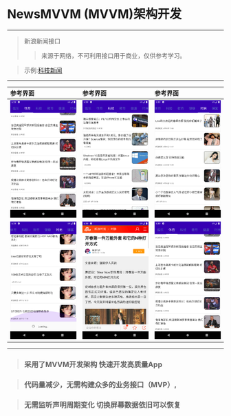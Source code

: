 # NewsMVVM (MVVM)架构开发

- - -

> 新浪新闻接口
>> 来源于网络，不可利用接口用于商业，仅供参考学习。

> 示例:[科技新闻](http://interface.sina.cn/ent/feed.d.json?ch=tech&show_num=20&page=1 )
- - -

| 参考界面                                                                   | 参考界面                                                                    | 参考界面                                                                   |
|:---------------------------------------------------------------------------|:--------------------------------------------------------------------------|:---------------------------------------------------------------------------|
| ![ldc 界面1](https://github.com/ldc2017/NewsMVVM/blob/master/images/1.png) | ![ldc 界面2](https://github.com/ldc2017/NewsMVVM/blob/master/images/2.png) | ![ldc 界面3](https://github.com/ldc2017/NewsMVVM/blob/master/images/3.png) |
| ![ldc 界面1](https://github.com/ldc2017/NewsMVVM/blob/master/images/4.png) | ![ldc 界面1](https://github.com/ldc2017/NewsMVVM/blob/master/images/5.png) | ![ldc 界面1](https://github.com/ldc2017/NewsMVVM/blob/master/images/1.png) |

- - -

> ### 采用了MVVM开发架构 快速开发高质量App

> ### 代码量减少，无需构建众多的业务接口（MVP）,

> ### 无需监听声明周期变化 切换屏幕数据依旧可以恢复